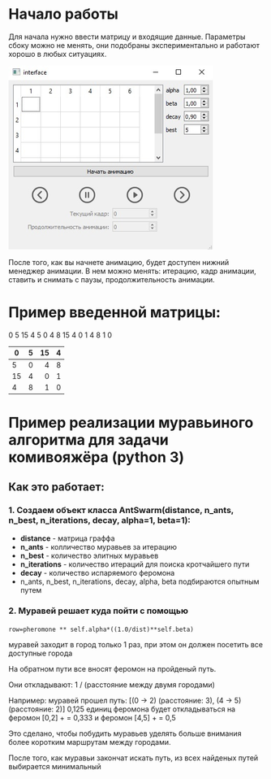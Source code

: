# Начало работы
Для начала нужно ввести матрицу и входящие данные. Параметры сбоку можно не менять, они подобраны экспериментально и работают хорошо в любых ситуациях.

![Alt-текст](https://github.com/Hamjoshua/ant-algoritm/blob/master/source/images/readme_interface.jpg "Интерфейс программы")

После того, как вы начнете анимацию, будет доступен нижний менеджер анимации.
В нем можно менять: итерацию, кадр анимации, ставить и снимать с паузы, продолжительность анимации.

# Пример введенной матрицы: 

0 5 15 4
5 0 4 8
15 4 0 1
4 8 1 0

| 0 | 5 | 15 | 4 |
|---|:-:|---:|---|
| 5 | 0 | 4 | 8 |
| 15 | 4 | 0 | 1 |
| 4 | 8 | 1 | 0 |


# Пример реализации муравьиного алгоритма для задачи комивояжёра (python 3)
## Как это работает:
### 1. Создаем объект класса AntSwarm(distance, n_ants, n_best, n_iterations, decay, alpha=1, beta=1):
  * **distance** - матрица граффа 
  * **n_ants** - колличество муравьев за итерацию
  * **n_best** - количество элитных муравьев
  * **n_iterations** - количество итераций для поиска кротчайшего пути
  * **decay** - количество испаряемого феромона
  * n_ants, n_best, n_iterations, decay, alpha, beta подбираются опытным путем

### 2. Муравей решает куда пойти с помощью
``row=pheromone ** self.alpha*((1.0/dist)**self.beta)``

муравей заходит в город только 1 раз, при этом он должен посетить все доступные города

На обратном пути все вносят феромон на пройденый путь.

Они откладывают: 1 / (расстояние между двумя городами)
 
Например: муравей прошел путь: [(0 -> 2) (расстояние: 3), (4 -> 5) (расстояние: 2)]
0,125 единиц феромона будет откладываться на феромон [0,2] + = 0,333 и феромон [4,5] + = 0,5

Это сделано, чтобы побудить муравьев уделять больше внимания более коротким маршрутам между городами.

После того, как муравьи закончат искать путь, из всех найденых путей выбирается минимальный

